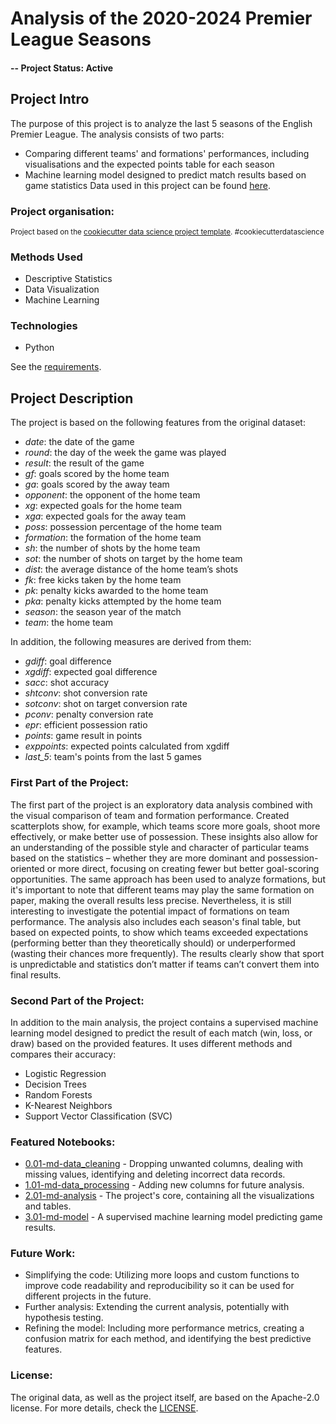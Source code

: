 # Analysis of the 2020-2024 Premier League Seasons

#### -- Project Status: Active

## Project Intro
The purpose of this project is to analyze the last 5 seasons of the English Premier League. The analysis consists of two parts:
* Comparing different teams' and formations' performances, including  visualisations and the expected points table for each season
* Machine learning model designed to predict match results based on game statistics
Data used in this project can be found [here](https://www.kaggle.com/datasets/mhmdkardosha/premier-league-matches).

### Project organisation:
<p><small>Project based on the <a target="_blank" href="https://drivendata.github.io/cookiecutter-data-science/">cookiecutter data science project template</a>. #cookiecutterdatascience</small></p>

### Methods Used
* Descriptive Statistics
* Data Visualization
* Machine Learning

### Technologies
* Python

See the [requirements](https://github.com/mateuszdziegielewski/premier_league/blob/main/requirements.txt).

## Project Description

The project is based on the following features from the original dataset:

- *date*: the date of the game
- *round*: the day of the week the game was played
- *result*: the result of the game
- *gf*: goals scored by the home team
- *ga*: goals scored by the away team
- *opponent*: the opponent of the home team
- *xg*: expected goals for the home team
- *xga*: expected goals for the away team
- *poss*: possession percentage of the home team
- *formation*: the formation of the home team
- *sh*: the number of shots by the home team
- *sot*: the number of shots on target by the home team
- *dist*: the average distance of the home team’s shots
- *fk*: free kicks taken by the home team
- *pk*: penalty kicks awarded to the home team
- *pka*: penalty kicks attempted by the home team
- *season*: the season year of the match
- *team*: the home team

In addition, the following measures are derived from them:

- *gdiff*: goal difference
- *xgdiff*: expected goal difference
- *sacc*: shot accuracy
- *shtconv*: shot conversion rate
- *sotconv*: shot on target conversion rate
- *pconv*: penalty conversion rate
- *epr*: efficient possession ratio
- *points*: game result in points
- *exppoints*: expected points calculated from xgdiff
- *last_5*: team's points from the last 5 games

### First Part of the Project:
The first part of the project is an exploratory data analysis combined with the visual comparison of team and formation performance. Created scatterplots show, for example, which teams score more goals, shoot more effectively, or make better use of possession. These insights also allow for an understanding of the possible style and character of particular teams based on the statistics – whether they are more dominant and possession-oriented or more direct, focusing on creating fewer but better goal-scoring opportunities. The same approach has been used to analyze formations, but it's important to note that different teams may play the same formation on paper, making the overall results less precise. Nevertheless, it is still interesting to investigate the potential impact of formations on team performance. The analysis also includes each season's final table, but based on expected points, to show which teams exceeded expectations (performing better than they theoretically should) or underperformed (wasting their chances more frequently). The results clearly show that sport is unpredictable and statistics don’t matter if teams can’t convert them into final results.

### Second Part of the Project:
In addition to the main analysis, the project contains a supervised machine learning model designed to predict the result of each match (win, loss, or draw) based on the provided features. It uses different methods and compares their accuracy:

* Logistic Regression
* Decision Trees
* Random Forests
* K-Nearest Neighbors
* Support Vector Classification (SVC)

### Featured Notebooks:
* [0.01-md-data_cleaning](https://github.com/mateuszdziegielewski/premier_league/blob/main/notebooks/0.01-md-data_cleaning.ipynb) - Dropping unwanted columns, dealing with missing values, identifying and deleting incorrect data records.
* [1.01-md-data_processing](https://github.com/mateuszdziegielewski/premier_league/blob/main/notebooks/1.01-md-data_processing.ipynb) - Adding new columns for future analysis.
* [2.01-md-analysis](https://github.com/mateuszdziegielewski/premier_league/blob/main/notebooks/2.01-md-analysis.ipynb) - The project's core, containing all the visualizations and tables.
* [3.01-md-model](https://github.com/mateuszdziegielewski/premier_league/blob/main/notebooks/3.01-md-model.ipynb) - A supervised machine learning model predicting game results.

### Future Work:
* Simplifying the code: Utilizing more loops and custom functions to improve code readability and reproducibility so it can be used for different projects in the future.
* Further analysis: Extending the current analysis, potentially with hypothesis testing.
* Refining the model: Including more performance metrics, creating a confusion matrix for each method, and identifying the best predictive features.

### License:
The original data, as well as the project itself, are based on the Apache-2.0 license. For more details, check the [LICENSE](https://github.com/mateuszdziegielewski/premier_league/blob/main/LICENSE.txt).
